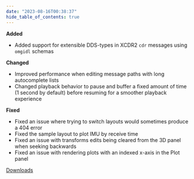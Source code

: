 ```yaml
---
date: "2023-08-16T00:38:37"
hide_table_of_contents: true
---
```


**Added**

- Added support for extensible DDS-types in XCDR2 `cdr` messages using `omgidl` schemas

**Changed**

- Improved performance when editing message paths with long autocomplete lists
- Changed playback behavior to pause and buffer a fixed amount of time (1 second by default) before resuming for a smoother playback experience

**Fixed**

- Fixed an issue where trying to switch layouts would sometimes produce a 404 error
- Fixed the sample layout to plot IMU by receive time
- Fixed an issue with transforms edits being cleared from the 3D panel when seeking backwards
- Fixed an issue with rendering plots with an indexed x-axis in the Plot panel

[Downloads](https://github.com/foxglove/studio/releases/tag/v1.66.0)
